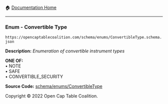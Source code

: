 :house: [Documentation Home](https://naveedn.github.io/Open-Cap-Format-OCF)

---

### Enum - Convertible Type

`https://opencaptablecoalition.com/schema/enums/ConvertibleType.schema.json`

**Description:** _Enumeration of convertible instrument types_

**ONE OF:**</br>&bull; NOTE </br>&bull; SAFE </br>&bull; CONVERTIBLE_SECURITY

**Source Code:** [schema/enums/ConvertibleType](https://github.com/Open-Cap-Table-Coalition/Open-Cap-Format-OCF/blob/main/schema/enums/ConvertibleType.schema.json)

Copyright © 2022 Open Cap Table Coalition.
